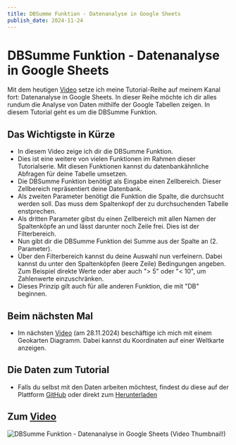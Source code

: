 ```yaml
---
title: DBSumme Funktion - Datenanalyse in Google Sheets
publish_date: 2024-11-24
---
```


# DBSumme Funktion - Datenanalyse in Google Sheets

Mit dem heutigen [Video](https://youtu.be/2eZ073ssmTA) setze ich meine Tutorial-Reihe auf meinem Kanal fort: Datenanalyse in Google Sheets. In dieser Reihe möchte ich dir alles rundum die Analyse von Daten mithilfe der Google Tabellen zeigen. In diesem Tutorial geht es um die DBSumme Funktion.

## Das Wichtigste in Kürze

- In diesem Video zeige ich dir die DBSumme Funktion.
- Dies ist eine weitere von vielen Funktionen im Rahmen dieser Tutorialserie. Mit diesen Funktionen kannst du datenbankähnliche Abfragen für deine Tabelle umsetzen.
- Die DBSumme Funktion benötigt als Eingabe einen Zellbereich. Dieser Zellbereich repräsentiert deine Datenbank.
- Als zweiten Parameter benötigt die Funktion die Spalte, die durchsucht werden soll. Das muss dem Spaltenkopf der zu durchsuchenden Tabelle enstprechen.
- Als dritten Parameter gibst du einen Zellbereich mit allen Namen der Spaltenköpfe an und lässt darunter noch Zeile frei. Dies ist der Filterbereich.
- Nun gibt dir die DBSumme Funktion dei Summe aus der Spalte an (2. Parameter).
- Über den Filterbereich kannst du deine Auswahl nun verfeinern. Dabei kannst du unter den Spaltenköpfen (leere Zeile) Bedingungen angeben. Zum Beispiel direkte Werte oder aber auch "> 5" oder "< 10", um Zahlenwerte einzuschränken.
- Dieses Prinzip gilt auch für alle anderen Funktion, die mit "DB" beginnen.

## Beim nächsten Mal

- Im nächsten [Video](https://youtu.be/nHx0WpDsQx4) (am 28.11.2024) beschäftige ich mich mit einem Geokarten Diagramm. Dabei kannst du Koordinaten auf einer Weltkarte anzeigen.

## Die Daten zum Tutorial

- Falls du selbst mit den Daten arbeiten möchtest, findest du diese auf der Plattform [GitHub](https://github.com/f1db/f1db/releases/tag/v2024.0.0) oder direkt zum [Herunterladen](https://github.com/f1db/f1db/releases/download/v2024.0.0/f1db-csv-2024.0.0.zip)

## Zum [Video](https://youtu.be/2eZ073ssmTA)

![DBSumme Funktion - Datenanalyse in Google Sheets (Video Thumbnail!)](../../thumbnails/Fertig626.jpg "DBSumme Funktion - Datenanalyse in Google Sheets (Video Thumbnail!)")